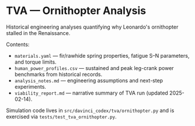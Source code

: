 # TVA — Ornithopter Analysis

Historical engineering analyses quantifying why Leonardo's ornithopter stalled in the Renaissance.

Contents:
- `materials.yaml` — fir/rawhide spring properties, fatigue S–N parameters, and torque limits.
- `human_power_profiles.csv` — sustained and peak leg-crank power benchmarks from historical records.
- `analysis_notes.md` — engineering assumptions and next-step experiments.
- `viability_report.md` — narrative summary of TVA run (updated 2025-02-14).

Simulation code lives in `src/davinci_codex/tva/ornithopter.py` and is exercised via `tests/test_tva_ornithopter.py`.
